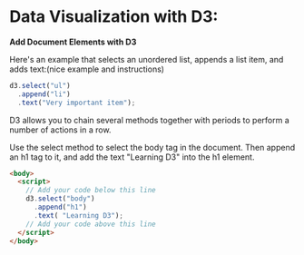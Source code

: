 # Data Visualization with D3:

**Add Document Elements with D3**

Here's an example that selects an unordered list, appends a list item, and adds text:(nice example and instructions)

```javascript
d3.select("ul")
  .append("li")
  .text("Very important item");
```
D3 allows you to chain several methods together with periods to perform a number of actions in a row.

Use the select method to select the body tag in the document. Then append an h1 tag to it, and add the text "Learning D3" into the h1 element.
```html
<body>
  <script>
    // Add your code below this line
    d3.select("body")
      .append("h1")
      .text( "Learning D3");    
    // Add your code above this line
  </script>
</body>
```
